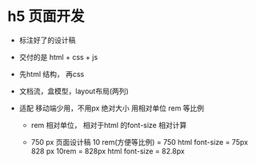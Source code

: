 # h5 页面开发

- 标注好了的设计稿
- 交付的是 html + css + js
- 先html 结构， 再css
- 文档流，盒模型，layout布局(两列)
- 适配
  移动端少用，不用px 绝对大小
  用相对单位 rem 等比例

  - rem
    相对单位， 相对于html 的font-size 相对计算

  - 750 px 页面设计稿
    10 rem(方便等比例) = 750 html font-size = 75px
    828 px  10rem = 828px  html font-size = 82.8px